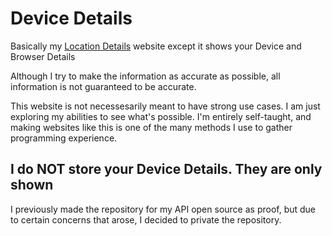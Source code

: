 # Device Details

Basically my [Location Details](https://valiantwind.github.io/Location-Details) website except it shows your Device and Browser Details

Although I try to make the information as accurate as possible, all information is not guaranteed to be accurate.

This website is not necessesarily meant to have strong use cases. I am just exploring my abilities to see what's possible. I'm entirely self-taught, and making websites like this is one of the many methods I use to gather programming experience.

## I do NOT store your Device Details. They are only shown

I previously made the repository for my  API open source as proof, but due to certain concerns that arose, I decided to private the repository.

